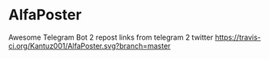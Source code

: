 # AlfaPoster
Awesome Telegram Bot 2 repost links from telegram 2 twitter
https://travis-ci.org/Kantuz001/AlfaPoster.svg?branch=master
